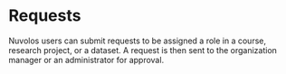 # Requests

Nuvolos users can submit requests to be assigned a role in a course, research project, or a dataset. A request is then sent to the organization manager or an administrator for approval.

